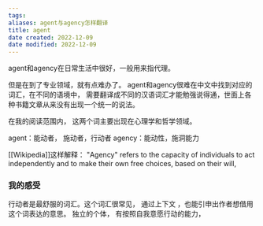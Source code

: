 ```yaml
---
tags: 
aliases: agent与agency怎样翻译
title: agent
date created: 2022-12-09
date modified: 2022-12-09
---
```

agent和agency在日常生活中很好，一般用来指代理。 

但是在到了专业领域，就有点难办了。 
agent和agency很难在中文中找到对应的词汇，在不同的语境中， 需要翻译成不同的汉语词汇才能勉强说得通，世面上各种书籍文章从来没有出现一个统一的说法。

在我的阅读范围内， 这两个词主要出现在心理学和哲学领域。 

agent：能动者， 施动者，行动者
agency：能动性，施洞能力


[[Wikipedia]]这样解释：
"Agency" refers to the capacity of individuals to act independently and to make their own free choices, based on their will, 

### 我的感受

行动者是最舒服的词汇。这个词汇很常见， 通过上下文 ，也能引申出作者想借用这个词表达的意思。 独立的个体， 有按照自我意愿行动的能力， 